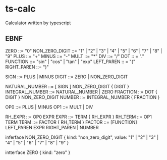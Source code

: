 # ts-calc
Calculator written by typescript

## EBNF
ZERO ::= "0"
NON_ZERO_DIGIT ::= "1" | "2" | "3" | "4" | "5" | "6" | "7" | "8" | "9"
PLUS ::= "+"
MINUS ::= "-"
MULT ::= "*"
DIV ::= "/"
DOT :: = "."
FUNCTION ::= "sin" | "cos" | "tan" | "exp"
LEFT_PAREN :: = "("
RIGHT_PAREN ::= ")"

SIGN ::= PLUS | MINUS
DIGIT ::= ZERO | NON_ZERO_DIGIT

NATURAL_NUMBER ::= [ SIGN ] NON_ZERO_DIGIT { DIGIT }
INTEGRAL_NUMBER ::= NATURAL_NUMBER | ZERO
FRACTION ::= DOT { DIGIT } NON_ZERO_DIGIT
NUMBER ::= INTEGRAL_NUMBER { FRACTION }

OP0 ::= PLUS | MINUS
OP1 ::= MULT | DIV

RH_EXPR ::= OP0 EXPR
EXPR ::= TERM { RH_EXPR }
RH_TERM ::= OP1 TERM
TERM ::= FACTOR { RH_TERM }
FACTOR ::= [FUNCTION] LEFT_PAREN EXPR RIGHT_PAREN | NUMBER


inferface NON_ZERO_DIGIT {
  kind: "non_zero_digit",
  value: "1" | "2" | "3" | "4" | "5" | "6" | "7" | "8" | "9"
}

intterface ZERO {
  kind: "zero"
}
